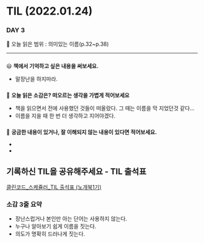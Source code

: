 # TIL (2022.01.24)

### DAY 3

🔖 오늘 읽은 범위 : 의미있는 이름(p.32~p.38)

---

### <aside>
😃 **책에서 기억하고 싶은 내용을 써보세요.**

</aside>

- 말장난을 하지마라.

### <aside>
🤔 **오늘 읽은 소감은? 떠오르는 생각을 가볍게 적어보세요**
  
</aside>

- 책을 읽으면서 전에 사용했던 것들이 떠올랐다. 그 때는 이름을 막 지었던것 같다...
- 이름을 지을 때 한 번 더 생각하고 지어야겠다.

### <aside>
🔎 **궁금한 내용이 있거나, 잘 이해되지 않는 내용이 있다면 적어보세요.**

</aside>

- 
- 

## 기록하신 TIL을 공유해주세요 - TIL 출석표

[클린코드_스케쥴러_TIL 출석표 (노개북1기)](https://docs.google.com/spreadsheets/d/1Cy2NOnfFDP6Y1snkd3nL5VidLDmBq8C9696iTwbc_K0/edit#gid=0)

### 소감 3줄 요약 

- 장난스럽거나 본인만 아는 단어는 사용하지 않는다.
- 누구나 알아보기 쉽게 이름을 짓는다.
- 의도가 명확히 드러나게 짓는다.
